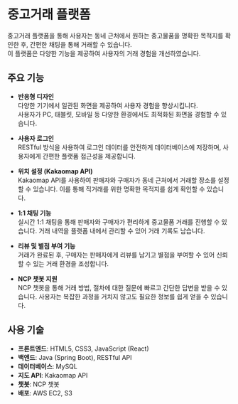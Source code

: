 # 중고거래 플랫폼

중고거래 플랫폼을 통해 사용자는 동네 근처에서 원하는 중고물품을 명확한 목적지를 확인한 후, 간편한 채팅을 통해 거래할 수 있습니다.  
이 플랫폼은 다양한 기능을 제공하여 사용자의 거래 경험을 개선하였습니다.

## 주요 기능

- **반응형 디자인**  
  다양한 기기에서 일관된 화면을 제공하여 사용자 경험을 향상시킵니다.  
  사용자가 PC, 태블릿, 모바일 등 다양한 환경에서도 최적화된 화면을 경험할 수 있습니다.

- **사용자 로그인**  
  RESTful 방식을 사용하여 로그인 데이터를 안전하게 데이터베이스에 저장하며, 사용자에게 간편한 플랫폼 접근성을 제공합니다.

- **위치 설정 (Kakaomap API)**  
  Kakaomap API를 사용하여 판매자와 구매자가 동네 근처에서 거래할 장소를 설정할 수 있습니다. 이를 통해 직거래를 위한 명확한 목적지를 쉽게 확인할 수 있습니다.

- **1:1 채팅 기능**  
  실시간 1:1 채팅을 통해 판매자와 구매자가 편리하게 중고물품 거래를 진행할 수 있습니다. 거래 내역을 플랫폼 내에서 관리할 수 있어 거래 기록도 남습니다.

- **리뷰 및 별점 부여 기능**  
  거래가 완료된 후, 구매자는 판매자에게 리뷰를 남기고 별점을 부여할 수 있어 신뢰할 수 있는 거래 환경을 조성합니다.

- **NCP 챗봇 지원**  
  NCP 챗봇을 통해 거래 방법, 절차에 대한 질문에 빠르고 간단한 답변을 받을 수 있습니다. 사용자는 복잡한 과정을 거치지 않고도 필요한 정보를 쉽게 얻을 수 있습니다.

## 사용 기술

- **프론트엔드**: HTML5, CSS3, JavaScript (React)
- **백엔드**: Java (Spring Boot), RESTful API
- **데이터베이스**: MySQL
- **지도 API**: Kakaomap API
- **챗봇**: NCP 챗봇
- **배포**: AWS EC2, S3

